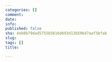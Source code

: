 ```yaml
---
categories: []
comment: 
date: 
info: 
published: false
sha: 4eb8b79dad5755b5816d693d13b596d7aaf3bfab
slug: 
tags: []
title: 

---
```

